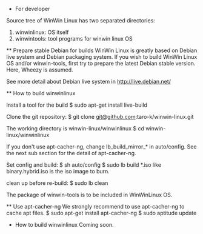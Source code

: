 * For developer

Source tree of WinWin Linux has two separated directories:
1. winwinlinux: OS itself
2. winwintools: tool programs for winwin linux OS

** Prepare stable Debian for builds
WinWin Linux is greatly based on Debian live system and Debian packaging system.
If you wish to build WinWin Linux OS and/or winwin-tools, first try to prepare
the latest Debian stable version. Here, Wheezy is assumed.

See more detail about Debian live system in
http://live.debian.net/

** How to build winwinlinux

Install a tool for the build
$ sudo apt-get install live-build

Clone the git repository:
$ git clone git@github.com:taro-k/winwin-linux.git

The working directory is winwin-linux/winwinlinux
$ cd winwin-linux/winwinlinux

If you don't use apt-cacher-ng, change lb_build_mirror_* in auto/config.
See the next sub section for the detail of apt-cacher-ng.

Set config and build:
$ sh auto/config
$ sudo lb build
*.iso like binary.hybrid.iso is the iso image to burn.

clean up before re-build:
$ sudo lb clean

The package of winwin-tools is to be included in WinWinLinux OS.

** Use apt-cacher-ng
We strongly recommend to use apt-cacher-ng to cache apt files.
$ sudo apt-get install apt-cacher-ng
$ sudo aptitude update

* How to build winwinlinux
Coming soon.
